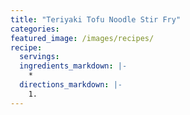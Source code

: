 ```yaml
---
title: "Teriyaki Tofu Noodle Stir Fry"
categories:
featured_image: /images/recipes/
recipe:
  servings: 
  ingredients_markdown: |-
    *
  directions_markdown: |-
    1.
---
```


